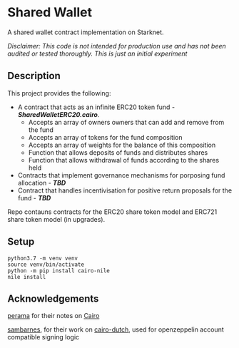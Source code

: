 # Shared Wallet
A shared wallet contract implementation on Starknet.

_Disclaimer: This code is not intended for production use and has not been audited or tested thoroughly. This is just an initial experiment_

## Description
This project provides the following:

- A contract that acts as an infinite ERC20 token fund - ***SharedWalletERC20.cairo***.
  - Accepts an array of owners owners that can add and remove from the fund
  - Accepts an array of tokens for the fund composition
  - Accepts an array of weights for the balance of this composition
  - Function that allows deposits of funds and distributes shares
  - Function that allows withdrawal of funds according to the shares held
- Contracts that implement governance mechanisms for porposing fund allocation - ***TBD***
- Contract that handles incentivisation for positive return proposals for the fund - ***TBD***

Repo contauns contracts for the ERC20 share token model and ERC721 share token model (in upgrades).

## Setup

```
python3.7 -m venv venv
source venv/bin/activate
python -m pip install cairo-nile
nile install
```

## Acknowledgements

[perama](https://twitter.com/eth_worm) for their notes on [Cairo](https://perama-v.github.io/cairo/intro/)

[sambarnes](https://twitter.com/__________sam__), for their work on [cairo-dutch](https://github.com/sambarnes/cairo-dutch), used for openzeppelin account compatible signing logic
